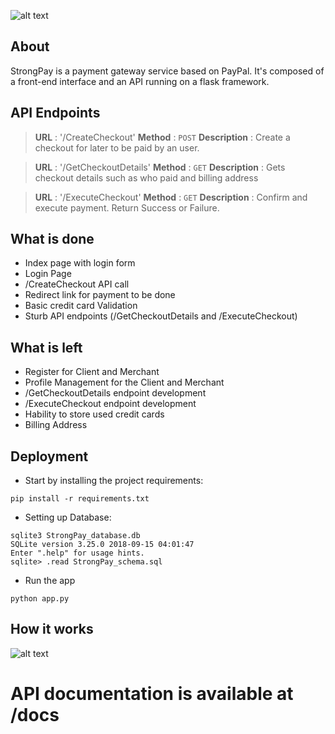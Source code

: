 ![alt text](http://code.ua.pt/projects/es1819-stroam/repository/revisions/master/raw/payment/payment/static/images/logo.png)

## About
StrongPay is a payment gateway service based on PayPal. It's composed of a front-end interface and an API running on a flask framework.  


## API Endpoints

> **URL** : '/CreateCheckout'
**Method** : `POST`
**Description** : Create a checkout for later to be paid by an user.

> **URL** : '/GetCheckoutDetails'
**Method** : `GET`
**Description** : Gets checkout details such as who paid and billing address

> **URL** : '/ExecuteCheckout'
**Method** : `GET`
**Description** : Confirm and execute payment. Return Success or Failure.

## What is done

- Index page with login form
- Login Page
- /CreateCheckout API call
- Redirect link for payment to be done
- Basic credit card Validation
- Sturb API endpoints (/GetCheckoutDetails and /ExecuteCheckout)

## What is left

- Register for Client and Merchant
- Profile Management for the Client and Merchant
- /GetCheckoutDetails endpoint development
- /ExecuteCheckout endpoint development
- Hability to store used credit cards
- Billing Address

## Deployment

* Start by installing the project requirements:
```
pip install -r requirements.txt
```

* Setting up Database:
```
sqlite3 StrongPay_database.db
SQLite version 3.25.0 2018-09-15 04:01:47
Enter ".help" for usage hints.
sqlite> .read StrongPay_schema.sql
```

* Run the app
```
python app.py
```

## How it works

![alt text](http://code.ua.pt/projects/es1819-stroam/repository/revisions/fdd29f60e13318beb696942e5a73db2b7e1a9870/raw/payment/payment/static/images/strongpay_payment.png)

# **API documentation is available at /docs**
